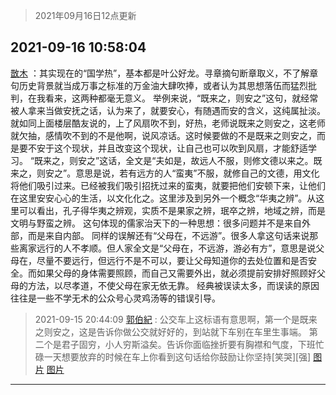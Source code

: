 > 2021年09月16日12点更新
<link rel="stylesheet" href="https://cdn.jsdelivr.net/gh/taotie6/sampleJSON@main/css/photo_show.css">
<meta name="referrer" content="no-referrer" />


 ## 2021-09-16 10:58:04 

 [㪚木](https://www.coolapk.com/feed/30021258?shareKey=YWI2NzVkOGIxMWRhNjE0MmMwYTk~) ：其实现在的“国学热”，基本都是叶公好龙。寻章摘句断章取义，不了解章句历史背景就当成万事之标准的万金油大肆吹捧，或者认为其思想落伍而猛烈批判，在我看来，这两种都毫无意义。
举例来说，“既来之，则安之”这句，就经常被人拿来当做安抚之话，认为来了，就要安心，有随遇而安的含义，这纯属扯淡<!--break-->。
就如同上面楼层酷友说的，上了风扇吹不到，好热，老师说既来之则安之，这老师就欠抽，感情吹不到的不是他啊，说风凉话。这时候要做的不是既来之则安之，而是要不安于这个现状，并且改变这个现状，让自己也可以吹到风扇，才能舒适学习。
“既来之，则安之”这话，全文是“夫如是，故远人不服，则修文德以来之。既来之，则安之”。意思是说，若有远方的人“蛮夷”不服，就修自己的文德，用文化将他们吸引过来。已经被我们吸引招抚过来的蛮夷，就要把他们安顿下来，让他们在这里安安心心的生活，以文化化之。这里涉及到另外一个概念“华夷之辨”。从这里可以看出，孔子得华夷之辨观，实质不是果家之辨，珉卒之辨，地域之辨，而是文明与野蛮之辨。
这句体现的儒家治天下的一种思想：很多问题并不是来自外部，而是来自内部。
同样的误解还有“父母在，不远游”。很多人拿这句话来说那些离家远行的人不孝顺。但人家全文是“父母在，不远游，游必有方”，意思是说父母在，尽量不要远行，但远行不是不可以，要让父母知道你的去处位置和是否安全。而如果父母的身体需要照顾，而自己又需要外出，就必须提前安排好照顾好父母的方法，以尽孝道，不使父母在家无依无靠。
经典被误读太多，而误读的原因往往是一些不学无术的公众号心灵鸡汤等的错误引导。 

<div class="album">
</div>

> 2021-09-15 20:44:09 
> [郭伯紀](https://www.coolapk.com/feed/30010495?shareKey=NGNlMTQ0ZDAzNWI1NjE0MmMwYTk~) : 公交车上这标语有意思啊，第一个是既来之则安之，这是告诉你做公交就好好的，到站就下车别在车里生事端。 第二个是君子固穷，小人穷斯溢矣。告诉你面临挫折要有胸襟和气度，下班忙碌一天想要放弃的时候在车上你看到这句话给你鼓励让你坚持[笑哭][强] 
[图片](http://image.coolapk.com/feed/2021/0915/20/2859803_7c3e2d57_9846_7251@3325x2494.jpeg)
[图片](http://image.coolapk.com/feed/2021/0915/20/2859803_69bab41e_9846_7253@3325x2494.jpeg)

 ------- 

